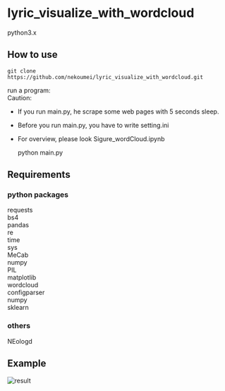 # lyric_visualize_with_wordcloud
python3.x  
## How to use
    git clone https://github.com/nekoumei/lyric_visualize_with_wordcloud.git
run a program:  
Caution:  
* If you run main.py, he scrape some web pages with 5 seconds sleep.  
* Before you run main.py, you have to write setting.ini  
* For overview, please look Sigure_wordCloud.ipynb

    python main.py
## Requirements
### python packages
requests  
bs4  
pandas  
re  
time  
sys  
MeCab  
numpy  
PIL  
matplotlib  
wordcloud  
configparser  
numpy  
sklearn  
### others
NEologd
## Example
![result](https://github.com/nekoumei/lyric_visualize_with_wordcloud/fig/all_songs.png)
